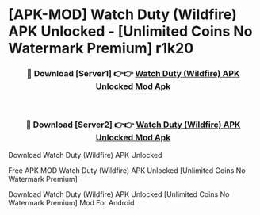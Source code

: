 # [APK-MOD] Watch Duty (Wildfire) APK Unlocked - [Unlimited Coins No Watermark Premium] r1k20



<div align="center">
<h3>🔴 Download [Server1] 👉👉 <a href="https://momento.my/?title=Watch_Duty_(Wildfire)_APK_Unlocked">Watch Duty (Wildfire) APK Unlocked Mod Apk</a></h3><br>

<h3>🔴 Download [Server2] 👉👉 <a href="https://momento.my/?title=Watch_Duty_(Wildfire)_APK_Unlocked">Watch Duty (Wildfire) APK Unlocked Mod Apk</a></h3>
</div>



Download Watch Duty (Wildfire) APK Unlocked 

Free APK MOD Watch Duty (Wildfire) APK Unlocked [Unlimited Coins No Watermark Premium]

Download Watch Duty (Wildfire) APK Unlocked [Unlimited Coins No Watermark Premium] Mod For Android
